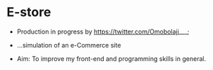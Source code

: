 # E-store

- Production in progress by https://twitter.com/Omobolaji___;

- ...simulation of an e-Commerce site
- Aim: To improve my front-end and programming skills in general.

